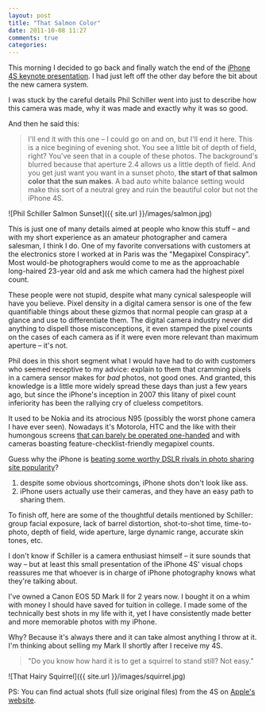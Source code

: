 ```yaml
---
layout: post
title: "That Salmon Color"
date: 2011-10-08 11:27
comments: true
categories: 
---
```


This morning I decided to go back and finally watch the end of the [iPhone 4S keynote presentation](http://www.apple.com/apple-events/october-2011/). I had just left off the other day before the bit about the new camera system.

I was stuck by the careful details Phil Schiller went into just to describe how this camera was made, why it was made and exactly why it was so good.

And then he said this:

> I'll end it with this one – I could go on and on, but I'll end it here. This is a nice begining of evening shot. You see a little bit of depth of field, right? You've seen that in a couple of these photos. The background's blurred because that aperture 2.4 allows us a little depth of field. And you get just want you want in a sunset photo, **the start of that salmon color that the sun makes**. A bad auto white balance setting would make this sort of a neutral grey and ruin the beautiful color but not the iPhone 4S.

![Phil Schiller Salmon Sunset]({{ site.url }}/images/salmon.jpg)

This is just one of many details aimed at people who know this stuff – and with my short experience as an amateur photographer and camera salesman, I think I do. One of my favorite conversations with customers at the electronics store I worked at in Paris was the "Megapixel Conspiracy". Most would-be photographers would come to me as the approachable long-haired 23-year old and ask me which camera had the highest pixel count. 

These people were not stupid, despite what many cynical salespeople will have you believe. Pixel density in a digital camera sensor is one of the few quantifiable things about these gizmos that normal people can grasp at a glance and use to differentiate them. The digital camera industry never did anything to dispell those misconceptions, it even stamped the pixel counts on the cases of each camera as if it were even more relevant than maximum aperture – it's not.

Phil does in this short segment what I would have had to do with customers who seemed receptive to my advice: explain to them that cramming pixels in a camera sensor makes for *bad* photos, not good ones. And granted, this knowledge is a little more widely spread these days than just a few years ago, but since the iPhone's inception in 2007 this litany of pixel count inferiority has been the rallying cry of clueless competitors.

It used to be Nokia and its atrocious N95 (possibly the worst phone camera I have ever seen). Nowadays it's Motorola, HTC and the like with their humongous screens [that can barely be operated one-handed](http://dcurt.is/2011/10/03/3-point-5-inches) and with cameras boasting feature-checklist-friendly megapixel counts.

Guess why the iPhone is [beating some worthy DSLR rivals in photo sharing site popularity](http://www.flickr.com/cameras)?

1. despite some obvious shortcomings, iPhone shots don't look like ass.
2. iPhone users actually use their cameras, and they have an easy path to sharing them.

To finish off, here are some of the thoughtful details mentioned by Schiller: group facial exposure, lack of barrel distortion, shot-to-shot time, time-to-photo, depth of field, wide aperture, large dynamic range, accurate skin tones, etc.

I don't know if Schiller is a camera enthusiast himself – it sure sounds that way – but at least this small presentation of the iPhone 4S' visual chops reassures me that whoever is in charge of iPhone photography knows what they're talking about.

I've owned a Canon EOS 5D Mark II for 2 years now. I bought it on a whim with money I should have saved for tuition in college. I made some of the technically best shots in my life with it, yet I have consistently made better and more memorable photos with my iPhone. 

Why? Because it's always there and it can take almost anything I throw at it. I'm thinking about selling my Mark II shortly after I receive my 4S.

> "Do you know how hard it is to get a squirrel to stand still? Not easy."

![That Hairy Squirrel]({{ site.url }}/images/squirrel.jpg)

PS: You can find actual shots (full size original files) from the 4S on [Apple's website](http://www.apple.com/iphone/features/#camera).
